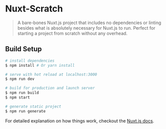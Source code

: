 # Nuxt-Scratch

> A bare-bones Nuxt.js project that includes no dependencies or linting besides what is absolutely necessary for Nuxt.js to run. Perfect for starting a project from scratch without any overhead.

## Build Setup

``` bash
# install dependencies
$ npm install # Or yarn install

# serve with hot reload at localhost:3000
$ npm run dev

# build for production and launch server
$ npm run build
$ npm start

# generate static project
$ npm run generate
```

For detailed explanation on how things work, checkout the [Nuxt.js docs](https://github.com/nuxt/nuxt.js).